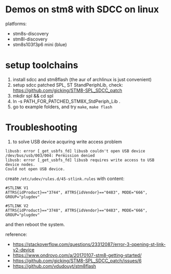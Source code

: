 Demos on stm8 with SDCC on linux
===

platforms:

* stm8s-discovery
* stm8l-discovery
* stm8s103f3p6 mini (blue)

setup toolchains
===

1. install sdcc and stm8flash (the aur of archlinux is just convenient)
2. setup sdcc patched SPL, ST StandPeriphLib, check: https://github.com/gicking/STM8-SPL_SDCC_patch
3. mkdir spl && cd spl
4. ln -s PATH_FOR_PATCHED_STM8X_StdPeriph_Lib .
5. go to example folders, and try `make`, `make flash`

Troubleshooting
===

1. to solve USB device acquring write access problem

```
libusb: error [_get_usbfs_fd] libusb couldn't open USB device /dev/bus/usb/003/004: Permission denied
libusb: error [_get_usbfs_fd] libusb requires write access to USB device nodes.
Could not open USB device.
```

create `/etc/udev/rules.d/45-stlink.rules` with content:

```
#STLINK V1
ATTRS{idProduct}=="3744", ATTRS{idVendor}=="0483", MODE="666", GROUP="plugdev"

#STLINK V2
ATTRS{idProduct}=="3748", ATTRS{idVendor}=="0483", MODE="666", GROUP="plugdev"
```

and then reboot the system.

reference:
* https://stackoverflow.com/questions/23312087/error-3-opening-st-link-v2-device
* https://www.ondrovo.com/a/20170107-stm8-getting-started/
* https://github.com/gicking/STM8-SPL_SDCC_patch/issues/6
* https://github.com/vdudouyt/stm8flash
